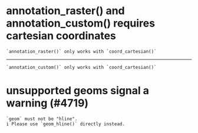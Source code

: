 # annotation_raster() and annotation_custom() requires cartesian coordinates

    `annotation_raster()` only works with `coord_cartesian()`

---

    `annotation_custom()` only works with `coord_cartesian()`

# unsupported geoms signal a warning (#4719)

    `geom` must not be "hline".
    i Please use `geom_hline()` directly instead.

